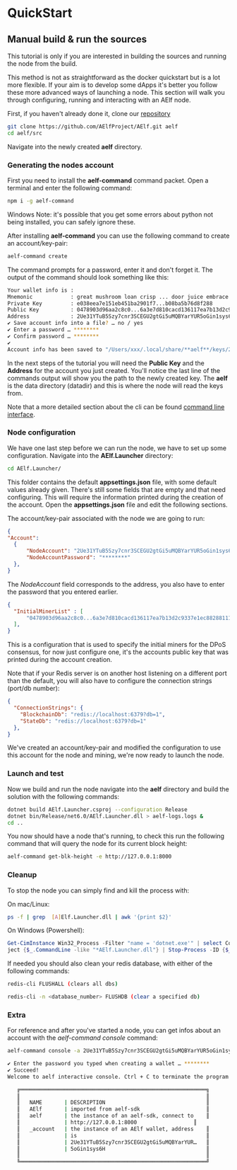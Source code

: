 # QuickStart

## Manual build & run the sources

This tutorial is only if you are interested in building the sources and running the node from the build. 

This method is not as straightforward as the docker quickstart but is a lot more flexible. If your aim is to develop some dApps it's better you follow these more advanced ways of launching a node. This section will walk you through configuring, running and interacting with an AElf node.

First, if you haven't already done it, clone our [repository](https://github.com/AElfProject/AElf)

```bash
git clone https://github.com/AElfProject/AElf.git aelf
cd aelf/src
```

Navigate into the newly created **aelf** directory.

### Generating the nodes account

First you need to install the **aelf-command** command packet. Open a terminal and enter the following command:

```bash
npm i -g aelf-command
```

Windows Note: it's possible that you get some errors about python not being installed, you can safely ignore these.

After installing **aelf-command** you can use the following command to create an account/key-pair:

```bash
aelf-command create
```

The command prompts for a password, enter it and don't forget it. The output of the command should look something like this:

```bash
Your wallet info is :
Mnemonic            : great mushroom loan crisp ... door juice embrace
Private Key         : e038eea7e151eb451ba2901f7...b08ba5b76d8f288
Public Key          : 0478903d96aa2c8c0...6a3e7d810cacd136117ea7b13d2c9337e1ec88288111955b76ea
Address             : 2Ue31YTuB5Szy7cnr3SCEGU2gtGi5uMQBYarYUR5oGin1sys6H
✔ Save account info into a file? … no / yes
✔ Enter a password … ********
✔ Confirm password … ********
✔
Account info has been saved to "/Users/xxx/.local/share/**aelf**/keys/2Ue31YTuB5Szy7cnr...Gi5uMQBYarYUR5oGin1sys6H.json"
```

In the next steps of the tutorial you will need the **Public Key** and the **Address** for the account you just created. You'll notice the last line of the 
commands output will show you the path to the newly created key. The **aelf** is the data directory (datadir) and this is where the node will read the keys from.

Note that a more detailed section about the cli can be found [command line interface](../../reference/cli/introduction.md).

### Node configuration

We have one last step before we can run the node, we have to set up some configuration. Navigate into the **AElf.Launcher** directory:

```bash
cd AElf.Launcher/
```

This folder contains the default **appsettings.json** file, with some default values already given. There's still some fields that are empty and that need configuring. This will require the information printed during the creation of the account. Open the **appsettings.json** file and edit the following sections.

The account/key-pair associated with the node we are going to run:

```json
{
"Account":
  {
      "NodeAccount": "2Ue31YTuB5Szy7cnr3SCEGU2gtGi5uMQBYarYUR5oGin1sys6H",
      "NodeAccountPassword": "********"
  },
}
```

The *NodeAccount* field corresponds to the address, you also have to enter the password that you entered earlier.

```json
{
  "InitialMinerList" : [
      "0478903d96aa2c8c0...6a3e7d810cacd136117ea7b13d2c9337e1ec88288111955b76ea"
  ],
}
```

This is a configuration that is used to specify the initial miners for the DPoS consensus, for now just configure one, it's the accounts public key that was printed during the account creation.

Note that if your Redis server is on another host listening on a different port than the default, you will also have to configure the connection strings (port/db number):

```json
{
  "ConnectionStrings": {
    "BlockchainDb": "redis://localhost:6379?db=1",
    "StateDb": "redis://localhost:6379?db=1"
  },
}
```

We've created an account/key-pair and modified the configuration to use this account for the node and mining, we're now ready to launch the node.

### Launch and test

Now we build and run the node navigate into the **aelf** directory and build the solution with the following commands:

```bash
dotnet build AElf.Launcher.csproj --configuration Release
dotnet bin/Release/net6.0/AElf.Launcher.dll > aelf-logs.logs &
cd ..
```

You now should have a node that's running, to check this run the following command that will query the node for its current block height:

```bash
aelf-command get-blk-height -e http://127.0.0.1:8000
```

### Cleanup

To stop the node you can simply find and kill the process with:

On mac/Linux:
```bash
ps -f | grep  [A]Elf.Launcher.dll | awk '{print $2}'
```

On Windows (Powershell):
```Powershell
Get-CimInstance Win32_Process -Filter "name = 'dotnet.exe'" | select CommandLine,ProcessId | Where-Ob
ject {$_.CommandLine -like "*AElf.Launcher.dll"} | Stop-Process -ID {$_.ProcessId}
```

If needed you should also clean your redis database, with either of the following commands:

```bash
redis-cli FLUSHALL (clears all dbs)
```

```bash
redis-cli -n <database_number> FLUSHDB (clear a specified db)
```

### Extra

For reference and after you've started a node, you can get infos about an account with the *aelf-command console* command:

```bash
aelf-command console -a 2Ue31YTuB5Szy7cnr3SCEGU2gtGi5uMQBYarYUR5oGin1sys6H

✔ Enter the password you typed when creating a wallet … ********
✔ Succeed!
Welcome to aelf interactive console. Ctrl + C to terminate the program. Double tap Tab to list objects

   ╔═══════════════════════════════════════════════════════════╗
   ║                                                           ║
   ║   NAME       | DESCRIPTION                                ║
   ║   AElf       | imported from aelf-sdk                     ║
   ║   aelf       | the instance of an aelf-sdk, connect to    ║
   ║              | http://127.0.0.1:8000                  ║
   ║   _account   | the instance of an AElf wallet, address    ║
   ║              | is                                         ║
   ║              | 2Ue31YTuB5Szy7cnr3SCEGU2gtGi5uMQBYarYUR…   ║
   ║              | 5oGin1sys6H                                ║
   ║                                                           ║
   ╚═══════════════════════════════════════════════════════════╝
```
